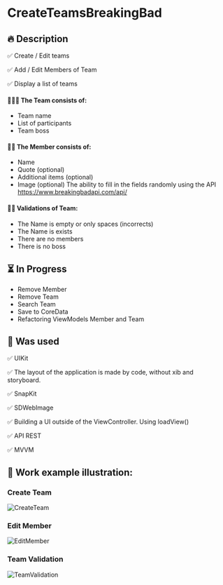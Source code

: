 # CreateTeamsBreakingBad


## 🔥 Description
:white_check_mark: Create / Edit teams

:white_check_mark: Add / Edit Members of Team

:white_check_mark: Display a list of teams


#### :people_holding_hands: The Team consists of:
- Team name
- List of participants
- Team boss

#### :superhero_man: The Member consists of:
- Name
- Quote (optional)
- Additional items (optional)
- Image (optional)
The ability to fill in the fields randomly using the API https://www.breakingbadapi.com/api/

####  :policewoman: Validations of Team:

- The Name is empty or only spaces (incorrects)
- The Name is exists
- There are no members
- There is no boss


## :hourglass_flowing_sand: In Progress

- Remove Member
- Remove Team
- Search Team
- Save to CoreData 
- Refactoring ViewModels Member and Team


## :kick_scooter: Was used
:white_check_mark: UIKit

:white_check_mark: The layout of the application is made by code, without xib and storyboard.

:white_check_mark: SnapKit

:white_check_mark: SDWebImage

:white_check_mark: Building a UI outside of the ViewController. Using loadView()

:white_check_mark: API REST

:white_check_mark: MVVM


## 📱 Work example illustration:

### Create Team
![CreateTeam](https://user-images.githubusercontent.com/31052641/147358139-402ffb9b-3cc4-4bf2-a8e7-b24a03d5d881.gif)

### Edit Member
![EditMember](https://user-images.githubusercontent.com/31052641/147358170-795f0fc4-2b45-4a4d-b3c0-2f4f89a0fe5a.gif)

### Team Validation
![TeamValidation](https://user-images.githubusercontent.com/31052641/147358184-0c5c0408-7de5-4b4a-ab7a-4bd2edf6df16.gif)


